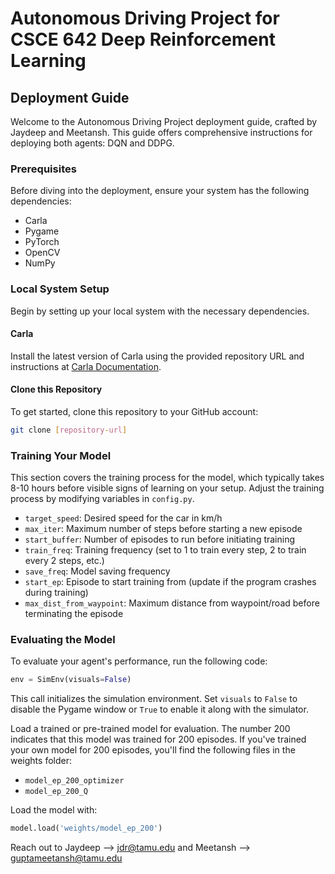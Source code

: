 # Autonomous Driving Project for CSCE 642 Deep Reinforcement Learning

## Deployment Guide

Welcome to the Autonomous Driving Project deployment guide, crafted by Jaydeep and Meetansh. This guide offers comprehensive instructions for deploying both agents: DQN and DDPG.

### Prerequisites

Before diving into the deployment, ensure your system has the following dependencies:

- Carla
- Pygame
- PyTorch
- OpenCV
- NumPy

### Local System Setup

Begin by setting up your local system with the necessary dependencies.

#### Carla

Install the latest version of Carla using the provided repository URL and instructions at [Carla Documentation](https://carla.readthedocs.io/en/latest/build_windows/).

#### Clone this Repository

To get started, clone this repository to your GitHub account:

```bash
git clone [repository-url]
```

### Training Your Model

This section covers the training process for the model, which typically takes 8-10 hours before visible signs of learning on your setup. Adjust the training process by modifying variables in `config.py`.

- `target_speed`: Desired speed for the car in km/h
- `max_iter`: Maximum number of steps before starting a new episode
- `start_buffer`: Number of episodes to run before initiating training
- `train_freq`: Training frequency (set to 1 to train every step, 2 to train every 2 steps, etc.)
- `save_freq`: Model saving frequency
- `start_ep`: Episode to start training from (update if the program crashes during training)
- `max_dist_from_waypoint`: Maximum distance from waypoint/road before terminating the episode

### Evaluating the Model

To evaluate your agent's performance, run the following code:

```python
env = SimEnv(visuals=False)
```

This call initializes the simulation environment. Set `visuals` to `False` to disable the Pygame window or `True` to enable it along with the simulator.

Load a trained or pre-trained model for evaluation. The number 200 indicates that this model was trained for 200 episodes. If you've trained your own model for 200 episodes, you'll find the following files in the weights folder:

- `model_ep_200_optimizer`
- `model_ep_200_Q`

Load the model with:

```python
model.load('weights/model_ep_200')
```

Reach out to Jaydeep --> jdr@tamu.edu and Meetansh --> guptameetansh@tamu.edu
